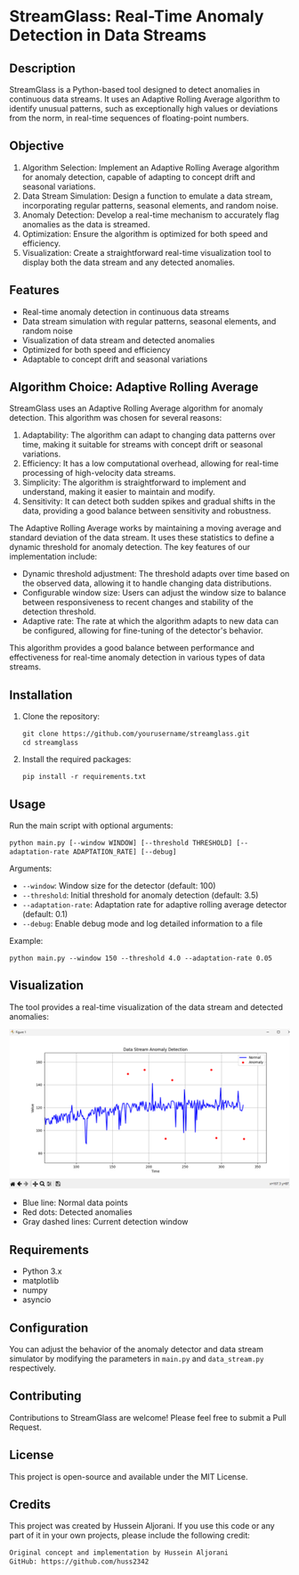 # StreamGlass: Real-Time Anomaly Detection in Data Streams

## Description

StreamGlass is a Python-based tool designed to detect anomalies in continuous data streams. It uses an Adaptive Rolling Average algorithm to identify unusual patterns, such as exceptionally high values or deviations from the norm, in real-time sequences of floating-point numbers.

## Objective

1. Algorithm Selection: Implement an Adaptive Rolling Average algorithm for anomaly detection, capable of adapting to concept drift and seasonal variations.
2. Data Stream Simulation: Design a function to emulate a data stream, incorporating regular patterns, seasonal elements, and random noise.
3. Anomaly Detection: Develop a real-time mechanism to accurately flag anomalies as the data is streamed.
4. Optimization: Ensure the algorithm is optimized for both speed and efficiency.
5. Visualization: Create a straightforward real-time visualization tool to display both the data stream and any detected anomalies.

## Features

- Real-time anomaly detection in continuous data streams
- Data stream simulation with regular patterns, seasonal elements, and random noise
- Visualization of data stream and detected anomalies
- Optimized for both speed and efficiency
- Adaptable to concept drift and seasonal variations

## Algorithm Choice: Adaptive Rolling Average

StreamGlass uses an Adaptive Rolling Average algorithm for anomaly detection. This algorithm was chosen for several reasons:

1. Adaptability: The algorithm can adapt to changing data patterns over time, making it suitable for streams with concept drift or seasonal variations.
2. Efficiency: It has a low computational overhead, allowing for real-time processing of high-velocity data streams.
3. Simplicity: The algorithm is straightforward to implement and understand, making it easier to maintain and modify.
4. Sensitivity: It can detect both sudden spikes and gradual shifts in the data, providing a good balance between sensitivity and robustness.

The Adaptive Rolling Average works by maintaining a moving average and standard deviation of the data stream. It uses these statistics to define a dynamic threshold for anomaly detection. The key features of our implementation include:

- Dynamic threshold adjustment: The threshold adapts over time based on the observed data, allowing it to handle changing data distributions.
- Configurable window size: Users can adjust the window size to balance between responsiveness to recent changes and stability of the detection threshold.
- Adaptive rate: The rate at which the algorithm adapts to new data can be configured, allowing for fine-tuning of the detector's behavior.

This algorithm provides a good balance between performance and effectiveness for real-time anomaly detection in various types of data streams.

## Installation

1. Clone the repository:
   ```
   git clone https://github.com/yourusername/streamglass.git
   cd streamglass
   ```

2. Install the required packages:
   ```
   pip install -r requirements.txt
   ```

## Usage

Run the main script with optional arguments:

```
python main.py [--window WINDOW] [--threshold THRESHOLD] [--adaptation-rate ADAPTATION_RATE] [--debug]
```

Arguments:
- `--window`: Window size for the detector (default: 100)
- `--threshold`: Initial threshold for anomaly detection (default: 3.5)
- `--adaptation-rate`: Adaptation rate for adaptive rolling average detector (default: 0.1)
- `--debug`: Enable debug mode and log detailed information to a file

Example:
```
python main.py --window 150 --threshold 4.0 --adaptation-rate 0.05
```

## Visualization

The tool provides a real-time visualization of the data stream and detected anomalies:

![Simulation Screenshot](simulation.png)

- Blue line: Normal data points
- Red dots: Detected anomalies
- Gray dashed lines: Current detection window

## Requirements

- Python 3.x
- matplotlib
- numpy
- asyncio

## Configuration

You can adjust the behavior of the anomaly detector and data stream simulator by modifying the parameters in `main.py` and `data_stream.py` respectively.

## Contributing

Contributions to StreamGlass are welcome! Please feel free to submit a Pull Request.

## License

This project is open-source and available under the MIT License.

## Credits

This project was created by Hussein Aljorani. If you use this code or any part of it in your own projects, please include the following credit:

```
Original concept and implementation by Hussein Aljorani
GitHub: https://github.com/huss2342
```